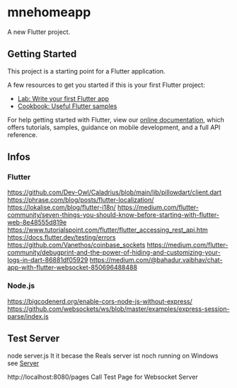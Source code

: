# mnehomeapp

A new Flutter project.

## Getting Started

This project is a starting point for a Flutter application.

A few resources to get you started if this is your first Flutter project:

- [Lab: Write your first Flutter app](https://flutter.dev/docs/get-started/codelab)
- [Cookbook: Useful Flutter samples](https://flutter.dev/docs/cookbook)

For help getting started with Flutter, view our
[online documentation](https://flutter.dev/docs), which offers tutorials,
samples, guidance on mobile development, and a full API reference.


## Infos

### Flutter
https://github.com/Dev-Owl/Caladrius/blob/main/lib/pillowdart/client.dart
https://phrase.com/blog/posts/flutter-localization/
https://lokalise.com/blog/flutter-i18n/
https://medium.com/flutter-community/seven-things-you-should-know-before-starting-with-flutter-web-8e48555d819e
https://www.tutorialspoint.com/flutter/flutter_accessing_rest_api.htm
https://docs.flutter.dev/testing/errors
https://github.com/Vanethos/coinbase_sockets
https://medium.com/flutter-community/debugprint-and-the-power-of-hiding-and-customizing-your-logs-in-dart-86881df05929
https://medium.com/@bahadur.vaibhav/chat-app-with-flutter-websocket-850696488488

### Node.js
https://bigcodenerd.org/enable-cors-node-js-without-express/
https://github.com/websockets/ws/blob/master/examples/express-session-parse/index.js

## Test Server
node server.js
It it becase the Reals server ist noch running on Windows see [Server](https://github.com/DerKleinePunk/AnOtherAutomationServer)

http://localhost:8080/pages Call Test Page for Websocket Server
